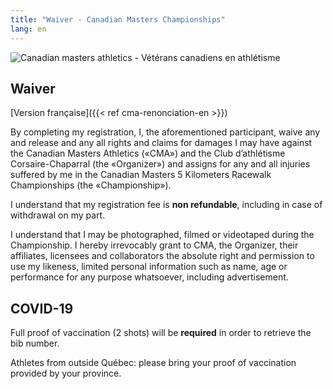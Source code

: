 ```yaml
---
title: "Waiver - Canadian Masters Championships"
lang: en
---
```


![Canadian masters athletics - Vétérans canadiens en athlétisme](/images/cma-logo.jpg)

## Waiver
[Version française]({{< ref cma-renonciation-en >}})

By completing my registration, I, the aforementioned participant, waive any and release and any all rights and claims for damages I may have against the Canadian Masters Athletics («CMA») and the Club d’athlétisme Corsaire-Chaparral (the «Organizer») and assigns for any and all injuries suffered by me in the Canadian Masters 5 Kilometers Racewalk Championships (the «Championship»).

I understand that my registration fee is <strong>non refundable</strong>, including in case of withdrawal on my part.

I understand that I may be photographed, filmed or videotaped during the Championship. I hereby irrevocably grant to CMA, the Organizer, their affiliates, licensees and collaborators the absolute right and permission to use my likeness, limited personal information such as name, age or performance for any purpose whatsoever, including advertisement.

## COVID-19
Full proof of vaccination (2 shots) will be **required** in order to retrieve the bib number.

Athletes from outside Québec: please bring your proof of vaccination provided by your province.